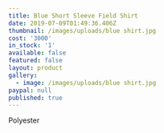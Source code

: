 ```yaml
---
title: Blue Short Sleeve Field Shirt
date: 2019-07-09T01:49:36.406Z
thumbnail: /images/uploads/blue shirt.jpg
cost: '3000'
in_stock: '1'
available: false
featured: false
layout: product
gallery:
  - image: /images/uploads/blue shirt.jpg
paypal: null
published: true
---
```

Polyester

